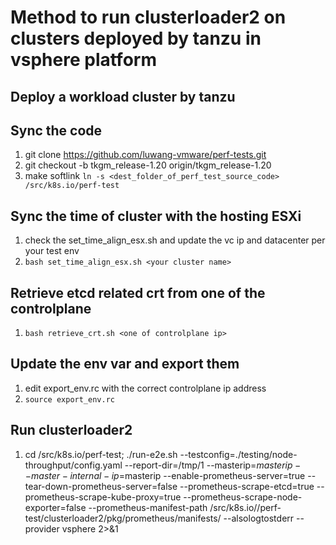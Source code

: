 # Method to run clusterloader2 on clusters deployed by tanzu in vsphere platform



## Deploy a workload cluster by tanzu

## Sync the code
1. git clone https://github.com/luwang-vmware/perf-tests.git
2. git checkout -b tkgm_release-1.20 origin/tkgm_release-1.20
2. make softlink ``ln -s <dest_folder_of_perf_test_source_code> /src/k8s.io/perf-test``

## Sync the time of cluster with the hosting ESXi
1. check the set_time_align_esx.sh and update the vc ip and datacenter per your test env
2. ``bash set_time_align_esx.sh <your cluster name>``

## Retrieve etcd related crt from one of the controlplane
1. ``bash retrieve_crt.sh <one of controlplane ip>``

## Update the env var and export them
1. edit export_env.rc with the correct controlplane ip address
2. ``source export_env.rc``

## Run clusterloader2
1. cd /src/k8s.io/perf-test; ./run-e2e.sh   --testconfig=./testing/node-throughput/config.yaml  --report-dir=/tmp/1  --masterip=$masterip --master-internal-ip=$masterip --enable-prometheus-server=true --tear-down-prometheus-server=false --prometheus-scrape-etcd=true --prometheus-scrape-kube-proxy=true  --prometheus-scrape-node-exporter=false  --prometheus-manifest-path /src/k8s.io//perf-test/clusterloader2/pkg/prometheus/manifests/ --alsologtostderr --provider vsphere  2>&1